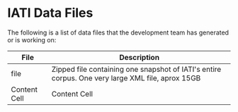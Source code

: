 # IATI Data Files

The following is a list of data files that the development team has generated or is working on:

| File  | Description |
| ------------- | ------------- |
| file  | Zipped file containing one snapshot of IATI's entire corpus. One very large XML file, aprox 15GB  |
| Content Cell  | Content Cell  |
